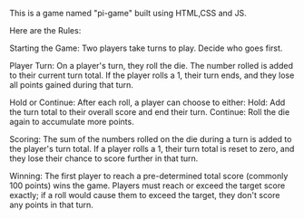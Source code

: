 This  is a game named "pi-game" built using HTML,CSS and JS.

Here are the Rules:

  Starting the Game:
    Two players take turns to play.
    Decide who goes first.
    
  Player Turn:
    On a player's turn, they roll the die.
    The number rolled is added to their current turn total.
    If the player rolls a 1, their turn ends, and they lose all points gained during that turn.
    
  Hold or Continue:
    After each roll, a player can choose to either:
    Hold: Add the turn total to their overall score and end their turn.
    Continue: Roll the die again to accumulate more points.
    
  Scoring:
    The sum of the numbers rolled on the die during a turn is added to the player's turn total.
    If a player rolls a 1, their turn total is reset to zero, and they lose their chance to score further in that turn.
    
  Winning:
    The first player to reach a pre-determined total score (commonly 100 points) wins the game.
    Players must reach or exceed the target score exactly; if a roll would cause them to exceed the target, they don't score any points in that turn.
